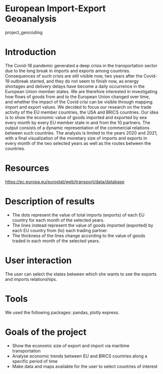 # European Import-Export Geoanalysis
project_geocoding

# Introduction
The Covid-18 pandemic generated a deep crisis in the transportation sector due to the long break in imports and exports among countries. Consequences of such crisis are still visible now, two years after the Covid-19 outbreak started, and they do not seem to finish now, as energy shortages and delivery delays have become a daily occurrence in the European Union member states. 
We are therefore interested in investigating how flows of goods from and to the European Union changed over time, and whether the impact of the Covid crisi can be visible through mapping import and export values. We decided to focus our research on the trade activity of the EU member countries, the USA and BRICS countries. 
Our idea is to show the economic value of goods imported and exported by sea every month by every EU member state in and from the 10 partners. The output consists of a dynamic representation of the commercial relations between such countries. The analysis is limited to the years 2020 and 2021, with a final visualization of the monetary size of imports and exports in every month of the two selected years as well as the routes between the countries.

# Resources
https://ec.europa.eu/eurostat/web/transport/data/database

# Description of results
 - The dots represent the value of total imports (exports) of each EU country for each month of the selected years. 
 - The lines instead represent the value of goods imported (exported) by each EU country from (to) each trading partner. 
 - The thickness of the lines change according to the value of goods traded in each month of the selected years. 

# User interaction
The user can select the states between which she wants to see the exports and imports relationships. 

# Tools
We used the following packages: pandas, plotly express.

# Goals of the project
 - Show the economic size of export and import via maritime transportation 
 - Analyse economic trends between EU and BRICS countries along a specific period of time
 - Make data and maps available for the user to select countries of interest 
